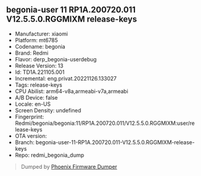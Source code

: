 ## begonia-user 11 RP1A.200720.011 V12.5.5.0.RGGMIXM release-keys
- Manufacturer: xiaomi
- Platform: mt6785
- Codename: begonia
- Brand: Redmi
- Flavor: derp_begonia-userdebug
- Release Version: 13
- Id: TD1A.221105.001
- Incremental: eng.privat.20221126.133027
- Tags: release-keys
- CPU Abilist: arm64-v8a,armeabi-v7a,armeabi
- A/B Device: false
- Locale: en-US
- Screen Density: undefined
- Fingerprint: Redmi/begonia/begonia:11/RP1A.200720.011/V12.5.5.0.RGGMIXM:user/release-keys
- OTA version: 
- Branch: begonia-user-11-RP1A.200720.011-V12.5.5.0.RGGMIXM-release-keys
- Repo: redmi_begonia_dump


>Dumped by [Phoenix Firmware Dumper](https://github.com/DroidDumps/phoenix_firmware_dumper)

